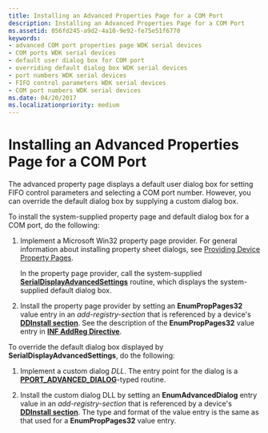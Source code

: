 ```yaml
---
title: Installing an Advanced Properties Page for a COM Port
description: Installing an Advanced Properties Page for a COM Port
ms.assetid: 056fd245-a9d2-4a10-9e92-fe75e51f6770
keywords:
- advanced COM port properties page WDK serial devices
- COM ports WDK serial devices
- default user dialog box for COM port
- overriding default dialog box WDK serial devices
- port numbers WDK serial devices
- FIFO control parameters WDK serial devices
- COM port numbers WDK serial devices
ms.date: 04/20/2017
ms.localizationpriority: medium
---
```


# Installing an Advanced Properties Page for a COM Port





The advanced property page displays a default user dialog box for setting FIFO control parameters and selecting a COM port number. However, you can override the default dialog box by supplying a custom dialog box.

To install the system-supplied property page and default dialog box for a COM port, do the following:

1.  Implement a Microsoft Win32 property page provider. For general information about installing property sheet dialogs, see [Providing Device Property Pages](https://msdn.microsoft.com/library/windows/hardware/ff549784).

    In the property page provider, call the system-supplied [**SerialDisplayAdvancedSettings**](https://msdn.microsoft.com/library/windows/hardware/ff547447) routine, which displays the system-supplied default dialog box.

2.  Install the property page provider by setting an **EnumPropPages32** value entry in an *add-registry-section* that is referenced by a device's [**DDInstall section**](https://msdn.microsoft.com/library/windows/hardware/ff547344). See the description of the **EnumPropPages32** value entry in [**INF AddReg Directive**](https://msdn.microsoft.com/library/windows/hardware/ff546320).

To override the default dialog box displayed by **SerialDisplayAdvancedSettings**, do the following:

1.  Implement a custom dialog *DLL*. The entry point for the dialog is a [**PPORT\_ADVANCED\_DIALOG**](https://msdn.microsoft.com/library/windows/hardware/ff546956)-typed routine.

2.  Install the custom dialog DLL by setting an **EnumAdvancedDialog** entry value in an *add-registry-section* that is referenced by a device's [**DDInstall section**](https://msdn.microsoft.com/library/windows/hardware/ff547344). The type and format of the value entry is the same as that used for a **EnumPropPages32** value entry.

 

 




